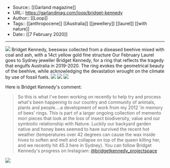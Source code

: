 ﻿
  * Source:: [[Garland magazine]]
  * URL:: https://garlandmag.com/loop/bridget-kennedy
  * Author:: [[Loop]]
  * Tags:: [[anthropocene]] [[Australia]] [[jewellery]] [[laurel]] [[with nature]]
  * Date:: [[7 February 2020]]


* * *
[![](https://garlandmag.com/wp-content/uploads/2020/02/20200110_164101-1024x714.jpg)](https://garlandmag.com/wp-content/uploads/2020/02/20200110_164101.jpg)
Bridget Kennedy, beeswax collected from a diseased beehive mixed with coal and ash, with a 14ct yellow gold fine structure
Our February Laurel goes to Sydney jeweller Bridget Kennedy, for a ring that reflects the tragedy that engulfs Australia in 2019-2020. The ring evokes the geometrical beauty of the beehive, while acknowledging the devastation wrought on the climate by use of fossil fuels.
[![](https://garlandmag.com/wp-content/uploads/2020/02/20200123_143304-1024x497.jpg)](https://garlandmag.com/wp-content/uploads/2020/02/20200123_143304.jpg)
[![](https://garlandmag.com/wp-content/uploads/2020/02/20200122_162233.jpg)](https://garlandmag.com/wp-content/uploads/2020/02/20200122_162233.jpg)
[![](https://garlandmag.com/wp-content/uploads/2020/02/20191209_093035.jpg)](https://garlandmag.com/wp-content/uploads/2020/02/20191209_093035.jpg)
  

Here is Bridget Kennedy's comment:
> So this is what I've been working on recently to help try and process what's been happening to our country and community of animals, plants and people….a development of work from my 2012 'in memory of bees' rings. This is part of a larger ongoing collection of memento mori pieces that look at the loss of insect biodiversity, value and our symbiotic relationship with Nature. Luckily our backyard garden native and honey bees seemed to have survived the recent hot weather (temperatures over 42 degrees can cause the wax inside hives to soften and melt and collapse on top of the queen killing her, and we recently hit 45.3 here in Sydney).
You can follow Bridget Kennedy's progress on Instagram: [@bridgetkennedy_projectspace](https://www.instagram.com/bridgetkennedy_projectspace/)
 
[![](https://garlandmag.com/wp-content/uploads/2020/02/20200129_155709-1-1024x497.jpg)](https://garlandmag.com/wp-content/uploads/2020/02/20200129_155709-1.jpg)
